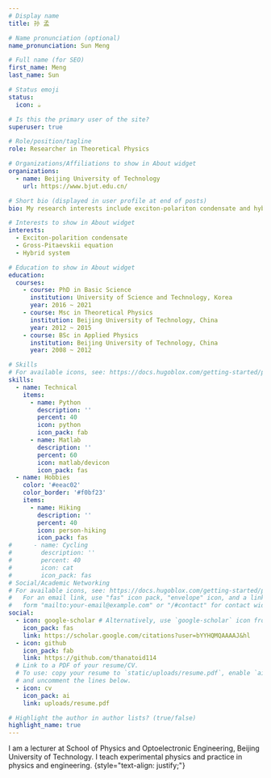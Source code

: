 ```yaml
---
# Display name
title: 孙 孟

# Name pronunciation (optional)
name_pronunciation: Sun Meng

# Full name (for SEO)
first_name: Meng
last_name: Sun

# Status emoji
status:
  icon: ☕️

# Is this the primary user of the site?
superuser: true

# Role/position/tagline
role: Researcher in Theoretical Physics

# Organizations/Affiliations to show in About widget
organizations:
  - name: Beijing University of Technology
    url: https://www.bjut.edu.cn/

# Short bio (displayed in user profile at end of posts)
bio: My research interests include exciton-polariton condensate and hybrid system.

# Interests to show in About widget
interests:
  - Exciton-polarition condensate
  - Gross-Pitaevskii equation
  - Hybrid system

# Education to show in About widget
education:
  courses:
    - course: PhD in Basic Science
      institution: University of Science and Technology, Korea
      year: 2016 ~ 2021
    - course: Msc in Theoretical Physics
      institution: Beijing University of Technology, China
      year: 2012 ~ 2015
    - course: BSc in Applied Physics
      institution: Beijing University of Technology, China
      year: 2008 ~ 2012

# Skills
# For available icons, see: https://docs.hugoblox.com/getting-started/page-builder/#icons
skills:
  - name: Technical
    items:
      - name: Python
        description: ''
        percent: 40
        icon: python
        icon_pack: fab
      - name: Matlab
        description: ''
        percent: 60
        icon: matlab/devicon
        icon_pack: fas
  - name: Hobbies
    color: '#eeac02'
    color_border: '#f0bf23'
    items:
      - name: Hiking
        description: ''
        percent: 40
        icon: person-hiking
        icon_pack: fas
#      - name: Cycling
#        description: ''
#        percent: 40
#        icon: cat
#        icon_pack: fas
# Social/Academic Networking
# For available icons, see: https://docs.hugoblox.com/getting-started/page-builder/#icons
#   For an email link, use "fas" icon pack, "envelope" icon, and a link in the
#   form "mailto:your-email@example.com" or "/#contact" for contact widget.
social:
  - icon: google-scholar # Alternatively, use `google-scholar` icon from `ai` icon pack
    icon_pack: fas
    link: https://scholar.google.com/citations?user=bYYHQMQAAAAJ&hl
  - icon: github
    icon_pack: fab
    link: https://github.com/thanatoid114
  # Link to a PDF of your resume/CV.
  # To use: copy your resume to `static/uploads/resume.pdf`, enable `ai` icons in `params.yaml`,
  # and uncomment the lines below.
  - icon: cv
    icon_pack: ai
    link: uploads/resume.pdf

# Highlight the author in author lists? (true/false)
highlight_name: true
---
```


I am a lecturer at School of Physics and Optoelectronic Engineering, Beijing University of Technology. I teach experimental physics and practice in physics and engineering.
{style="text-align: justify;"}
